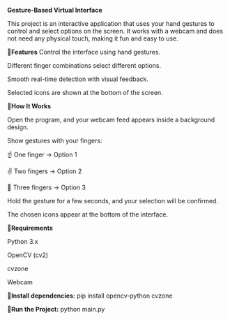 **Gesture-Based Virtual Interface**

This project is an interactive application that uses your hand gestures to control and select options on the screen. It works with a webcam and does not need any physical touch, making it fun and easy to use.

🔹**Features**
Control the interface using hand gestures.

Different finger combinations select different options.

Smooth real-time detection with visual feedback.

Selected icons are shown at the bottom of the screen.

🔹**How It Works**

Open the program, and your webcam feed appears inside a background design.

Show gestures with your fingers:

☝️ One finger → Option 1

✌️ Two fingers → Option 2

🤟 Three fingers → Option 3

Hold the gesture for a few seconds, and your selection will be confirmed.

The chosen icons appear at the bottom of the interface.

🔹**Requirements**

Python 3.x

OpenCV (cv2)

cvzone

Webcam

🔹**Install dependencies:**
pip install opencv-python cvzone

🔹**Run the Project:**
python main.py

